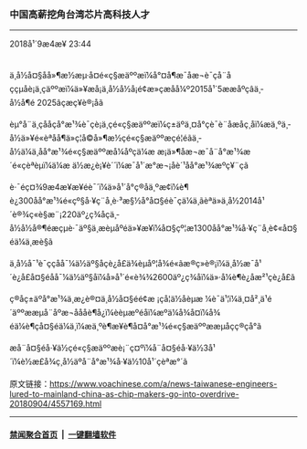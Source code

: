 ### 中国高薪挖角台湾芯片高科技人才
------------------------

<div class="published">
 <span class="date" title="ä¸­å½æ¶é´">
  <time datetime="2018-09-04T23:44:06+08:00">
   2018å¹´9æ4æ¥ 23:44
  </time>
 </span>
</div>
<br/>
<div class="wsw">
 <p>
  ä¸­å½å¤§åå»¶æ½æµ·å¤é«ç§æäººæï¼å°¤å¶æ¯åæ¬è¯çå¨åççµå­è¡ä¸çäººæï¼ä»¥æå¡ä¸­å½å½å¡é¢æ»çæåå¼º2015å¹´5ææåºçâä¸­å½å¶é 2025âçæç¥è®¡åã
 </p>
 <p>
  èµ°å¨ä¸çååçå°æ¹¾è¯çè¡ä¸çé«ç§æäººæï¼ç±äºä¸¤å°çè¯­è¨åæåç¸åï¼æä¸ºä¸­å½ä»¥é«èªåå¶ä»ç¦å©å»¶æ½çé«ç§æäººæçé¦éãä¸­å½ä¼ä¸åå°æ¹¾é«ç§æäººæå¼åºçä¼æ æ¡ä»¶åæ¬æ¯å¨å°æ¹¾æ´é«çèªèµï¼ä¼æ ä½æ¿è¡¥è´´ï¼æ¯å¹´æ°æ¬¡åè´¹åå°æ¹¾æºç¥¨ç­ã
 </p>
 <p>
  è·¯éç¤¾9æ4æ¥æ¥éè¯´ï¼ä»å¹´å°ç®åä¸ºæ­¢ï¼è¶è¿300åå°æ¹¾é«çº§å·¥ç¨å¸è·³æ§½å°å¤§éè¯çä¼ä¸ãèªä»ä¸­å½2014å¹´è®¾ç«è§æ¨¡220äº¿ç¾åçä¸­å½å½å®¶éæçµè·¯äº§ä¸æèµåºéä»¥æ¥ï¼å¤§çº¦æ1300åå°æ¹¾å·¥ç¨å¸è¢«å¤§éä¼ä¸æè§ã
 </p>
 <p>
  ä¸­å½å¯¹è¯çç­åå¯¼ä½äº§åçè¿å£ä¾èµåº¦å¾é«ãæ®ç»è®¡ï¼ä¸­å½æ¯å¹´è¿å£å¤§éåå¯¼ä½äº§åï¼å»å¹´é«è¾¾2600äº¿ç¾åï¼ä»·å¼è¶è¿åæ²¹çè¿å£ã
 </p>
 <p>
  ç®åç±äºå°æ¹¾ä¸æ¿è®¤ä¸­å½å¤§éé¢æ ¡çå­¦ä½åèµæ ¼è¯ä¹¦ï¼ä¸¤å²¸ä¹é´äººææµå¨åºæ¬åååè¶å¿ï¼èèµæºéåï¼æºä¼å¾å¤ï¼å¾éä¼è¶çå¤§éä¼ä¸ï¼æä¸ºè¶æ¥è¶å¤å°æ¹¾é«ç§æäººææµåçç®çå°ã
 </p>
 <p>
  æå¨å¤§éå·¥ä½çé«ç§æäººæè¡¨ç¤ºï¼å¨å¤§éå·¥ä½3å¹´ï¼è½æ£å¾ç¸å½äºå¨å°æ¹¾å·¥ä½10å¹´çèªæ°´ã
 </p>
</div>

原文链接：https://www.voachinese.com/a/news-taiwanese-engineers-lured-to-mainland-china-as-chip-makers-go-into-overdrive-20180904/4557169.html


------------------------
#### [禁闻聚合首页](https://github.com/gfw-breaker/banned-news/blob/master/README.md) &nbsp;|&nbsp;  [一键翻墙软件](https://github.com/gfw-breaker/nogfw/blob/master/README.md)
